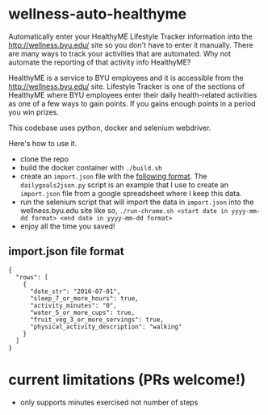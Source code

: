 # wellness-auto-healthyme
Automatically enter your HealthyME Lifestyle Tracker information into the http://wellness.byu.edu/ site so you don't have to enter it manually.  There are many ways to track your activities that are automated.  Why not automate the reporting of that activity info HealthyME?

HealthyME is a service to BYU employees and it is accessible from the http://wellness.byu.edu/ site.  Lifestyle Tracker is one of the sections of HealthyME where BYU employees enter their daily health-related activities as one of a few ways to gain points.  If you gains enough points in a period you win prizes.

This codebase uses python, docker and selenium webdriver.

Here's how to use it.
- clone the repo
- build the docker container with `./build.sh`
- create an `import.json` file with the [following format](#import.json-file-format).  The `dailygoals2json.py` script is an example that I use to create an `import.json` file from a google spreadsheet where I keep this data.
- run the selenium script that will import the data in `import.json` into the wellness.byu.edu site like so, `./run-chrome.sh <start date in yyyy-mm-dd format> <end date in yyyy-mm-dd format>`
- enjoy all the time you saved!

## import.json file format
```
{
  "rows": [
    {
      "date_str": "2016-07-01", 
      "sleep_7_or_more_hours": true, 
      "activity_minutes": "0", 
      "water_5_or_more_cups": true, 
      "fruit_veg_3_or_more_servings": true, 
      "physical_activity_description": "walking"
    }
  ]
}
```

# current limitations (PRs welcome!)
- only supports minutes exercised not number of steps
